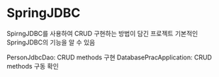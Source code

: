 # SpringJDBC

SpirngJDBC를 사용하여 CRUD 구현하는 방법이 담긴 프로젝트
기본적인 SpringJDBC의 기능을 알 수 있음

PersonJdbcDao: CRUD methods 구현
DatabasePracApplication: CRUD methods 구동 확인
